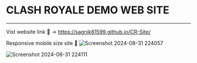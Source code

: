 # CLASH ROYALE DEMO WEB SITE
-----------------------------------
Vist website link 🚀 -> https://sagnik81599.github.io/CR-Site/

Responsive mobile size site 📱
![Screenshot 2024-08-31 224057](https://github.com/user-attachments/assets/fc599553-fef5-43a5-998f-a33d5b6011c5)

![Screenshot 2024-08-31 224111](https://github.com/user-attachments/assets/3c39a94e-d0ac-49f9-bd27-1c5fc4d0b82c)




